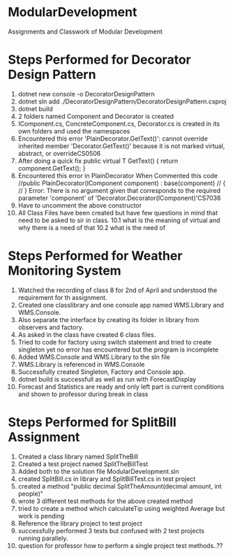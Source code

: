 # ModularDevelopment
Assignments and Classwork of Modular Development

# Steps Performed for Decorator Design Pattern
1. dotnet new console -o DecoratorDesignPattern
2. dotnet sln add ./DecoratorDesignPattern/DecoratorDesignPattern.csproj
3. dotnet build
4. 2 folders named Component and Decorator is created
5. IComponent.cs, ConcreteComponent.cs, Decorator.cs is created in its own folders and used the namespaces
6. Encountered this error
    'PlainDecorator.GetText()': cannot override inherited member 'Decorator<string>.GetText()' because it is not marked virtual, abstract, or overrideCS0506
7. After doing a quick fix 
    public virtual T GetText()
    {
        return component.GetText();
    }
8. Encountered this error in PlainDecorator When Commented this code
    //public PlainDecorator(IComponent<string> component) : base(component)
    // {
    // }
    Error:
    There is no argument given that corresponds to the required parameter 'component' of 'Decorator<string>.Decorator(IComponent<string>)'CS7036
9. Have to uncomment the above constructor
10. All Class Files have been created but have few questions in mind that need to be asked to sir in class.
    10.1 what is the meaning of virtual and why there is a need of that
    10.2 what is the need of 

# Steps Performed for Weather Monitoring System
1. Watched the recording of class 8 for 2nd of April and understood the requirement for th assignment.
2. Created one classlibrary and one console app named WMS.Library and WMS.Console.
3. Also separate the interface by creating its folder in library from observers and factory.
4. As asked in the class have created 6 class files.
5. Tried to code for factory using switch statement and tried to create singleton yet no error has encountered but the program is incomplete
6. Added WMS.Console and WMS.Library to the sln file
7. WMS.Library is referenced in WMS.Console
8. Successfully created Singleton, Factory and Console app.
9. dotnet build is successfull as well as run with ForecastDisplay 
10. Forecast and Statistics are ready and only left part is current conditions and shown to professor during break in class


# Steps Performed for SplitBill Assignment
1. Created a class library named SplitTheBill
2. Created a test project named SplitTheBillTest
3. Added both to the solution file ModularDevelopment.sln
4. created SplitBill.cs in library and SplitBillTest.cs  in test project
5. created a method  "public decimal SplitTheAmount(decimal amount, int people)"
6. wrote 3 different test methods for the above created method
7. tried to create a method which calculateTip using weighted Average but work is pending
8. Reference the library project to test project
9. successfully performed 3 tests but confused with 2 test projects running parallely.
10. question for professor how to perform a single project test methods..??

